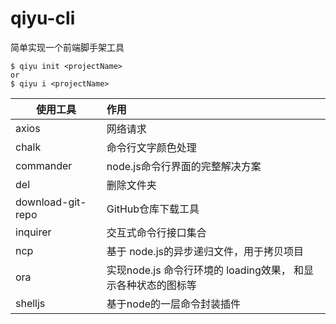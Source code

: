 # qiyu-cli
简单实现一个前端脚手架工具

```
$ qiyu init <projectName>
or
$ qiyu i <projectName>
```

使用工具| 作用
---|:---
axios|网络请求
chalk|命令行文字颜色处理
commander|node.js命令行界面的完整解决方案
del|删除文件夹
download-git-repo|GitHub仓库下载工具
inquirer|交互式命令行接口集合
ncp|基于 node.js的异步递归文件，用于拷贝项目
ora|实现node.js 命令行环境的 loading效果， 和显示各种状态的图标等
shelljs|基于node的一层命令封装插件

